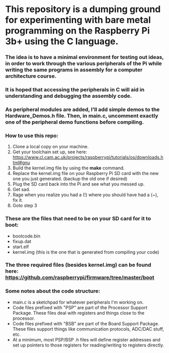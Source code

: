 # This repository is a dumping ground for experimenting with bare metal programming on the Raspberry Pi 3b+ using the C language.

### The idea is to have a minimal environment for testing out ideas, in order to work through the various peripherals of the Pi while writing the same programs in assembly for a computer architecture course.

### It is hoped that accessing the peripherals in C will aid in understanding and debugging the assembly code.

### As peripheral modules are added, I'll add simple demos to the Hardware_Demos.h file. Then, in main.c, uncomment exactly one of the peripheral demo functions before compiling.

### How to use this repo:

1. Clone a local copy on your machine.
2. Get your toolchain set up, see here: https://www.cl.cam.ac.uk/projects/raspberrypi/tutorials/os/downloads.html#gnu
3. Build the kernel.img file by using the **make** command.
4. Replace the kernel.img file on your Raspberry Pi SD card with the new one you just generated. (backup the old one if desired)
5. Plug the SD card back into the Pi and see what you messed up.
6. Get sad.
7. Rage when you realize you had a (!) where you should have had a (~), fix it.
8. Goto step 3

### These are the files that need to be on your SD card for it to boot:
- bootcode.bin
- fixup.dat
- start.elf
- kernel.img (this is the one that is generated from compiling your code)

### The three required files (besides kernel.img) can be found here: https://github.com/raspberrypi/firmware/tree/master/boot

### Some notes about the code structure:
- main.c is a sketchpad for whatever peripherals I'm working on.
- Code files prefixed with "PSP" are part of the Processor Support Package. These files deal with registers and things close to the processor.
- Code files prefixed with "BSB" are part of the Board Support Package. These files support things like communication protocols, ADC/DAC stuff, etc.
- At a minimum, most PSP/BSP .h files will define register addresses and set up pointers to those registers for reading/writing to registers directly.
